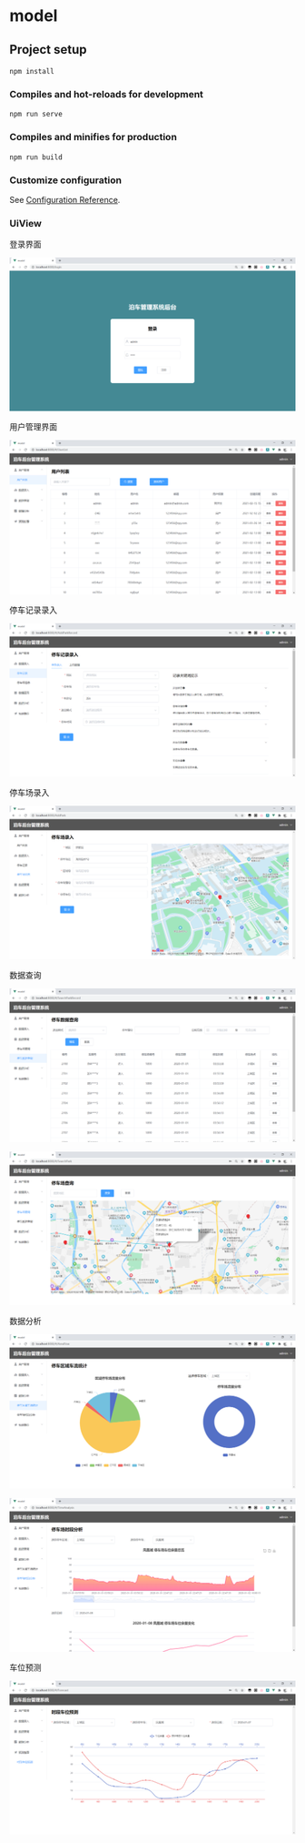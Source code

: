 



# model

## Project setup
```
npm install
```

### Compiles and hot-reloads for development
```
npm run serve
```

### Compiles and minifies for production
```
npm run build
```

### Customize configuration
See [Configuration Reference](https://cli.vuejs.org/config/).


### UiView

登录界面

![Login](pic/Login.png)

用户管理界面

![UserList](pic/UserList.png)

停车记录录入

![AddParkRecord](pic/AddParkRecord.png)

停车场录入

![AddPark](pic/AddPark.png)

数据查询

![SearchParkRecord](pic/SearchParkRecord.png)

![SearchPark](pic/SearchPark.png)

数据分析

![AreaFlow](pic/AreaFlow.png)

![TimeAnalysis](pic/TimeAnalysis.png)

车位预测

![Forecast](pic/Forecast.png)